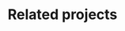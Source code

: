 ---
layout: Projects
title: Related projects
description: Projects associated to DynaMIT
background: /assets/theme/images/NorthernLightISS3.jpg
permalink: /Related-Projects/
---